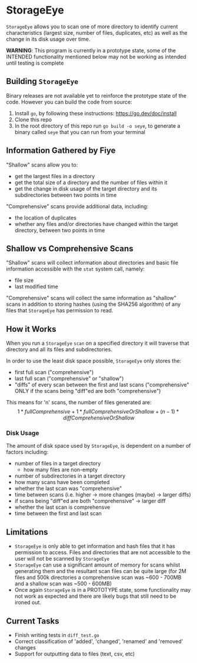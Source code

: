 # StorageEye
`StorageEye` allows you to scan one of more directory to identify current characteristics (largest size, number of files, duplicates, etc) as well as the change in its disk usage over time.

**WARNING**: This program is currently in a prototype state, some of the INTENDED functionality mentioned below may not be working as intended until testing is complete

## Building `StorageEye`
Binary releases are not available yet to reinforce the prototype state of the code. However you can build the code from source:
1. Install `go`, by following these instructions: https://go.dev/doc/install
2. Clone this repo
2. In the root directory of this repo run `go build -o seye`, to generate a binary called `seye` that you can run from your terminal

## Information Gathered by Fiye
"Shallow" scans allow you to:
- get the largest files in a directory
- get the total size of a directory and the number of files within it
- get the change in disk usage of the target directory and its subdirectories between two points in time

"Comprehensive" scans provide additional data, including:
- the location of duplicates
- whether any files and/or directories have changed within the target directory, between two points in time 

## Shallow vs Comprehensive Scans
"Shallow" scans will collect information about directories and basic file information accessible with the `stat` system call, namely:
- file size
- last modified time

"Comprehensive" scans will collect the same information as "shallow" scans in addition to storing hashes (using the SHA256 algorithm) of any files that `StorageEye` has permission to read.

## How it Works
When you run a `StorageEye` `scan` on a specified directory it will traverse that directory and all its files and subdirectories.

In order to use the least disk space possible, `StorageEye` only stores the:
- first full scan ("comprehensive")
- last full scan ("comprehensive" or "shallow")
- "diffs" of every scan between the first and last scans ("comprehensive" ONLY if the scans being "diff"ed are both "comprehensive")

This means for 'n' scans, the number of files generated are: 
$$1 * fullComprehensive + 1 * fullComprehensiveOrShallow + (n-1) * diffComprehensiveOrShallow$$

### Disk Usage
The amount of disk space used by `StorageEye`, is dependent on a number of factors including:
- number of files in a target directory
  - how many files are non-empty 
- number of subdirectories in a target directory
- how many scans have been completed
- whether the last scan was "comprehensive"
- time between scans (i.e. higher -> more changes (maybe) -> larger diffs)
- if scans being "diff"ed are both "comprehensive" -> larger diff
- whether the last scan is comprehensve
- time between the first and last scan

## Limitations
- `StorageEye` is only able to get information and hash files that it has permission to access. Files and directories that are not accessible to the user will not be scanned by `StorageEye`
- `StorageEye` can use a significant amount of memory for scans whilst generating them and the resultant scan files can be quite large
(for 2M files and 500k directories a comprehensive scan was ~600 - 700MB and a shallow scan was ~500 - 600MB)
- Once again `StorageEye` is in a PROTOTYPE state, some functionality may not work as expected and there are likely bugs that still need to be ironed out.

## Current Tasks
- Finish writing tests in `diff_test.go`
- Correct classification of 'added', 'changed', 'renamed' and 'removed' changes
- Support for outputting data to files (text, csv, etc)
